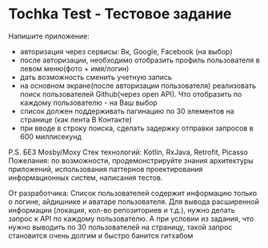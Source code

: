 # Tochka Test - Тестовое задание

Напишите приложение:
- авторизация через сервисы: Вк, Google, Facebook (на выбор)
- после авторизации, необходимо отобразить профиль пользователя в левом меню(фото + имя/логин)
- дать возможность сменить учетную запись
- на основном экране(после авторизации пользователя) реализовать поиск пользователей Github(через open API). Что отобразить по каждому пользователю - на Ваш выбор
- список должен поддерживать пагинацию по 30 элементов на странице (как лента В Контакте)
- при вводе в строку поиска, сделать задержку отправки запросов в 600 миллисекунд

P.S. БЕЗ Mosby/Moxy
Стек технологий: Kotlin, RxJava, Retrofit, Picasso
Пожелания: по возможности, продемонстрируйте знания архитектуры приложений, использования паттернов проектирования информационных систем, написания тестов.

От разработчика:
Список пользователей содержит информацию только о логине, айдишнике и аватаре пользователя.
Для вывода расширенной информации (локация, кол-во репозиториев и т.д.), нужно делать запрос к API по каждому пользователю.
А при условии из задания, что нужно выводить по 30 пользователей на страницу, такой запрос становится очень долгим и быстро банится гитхабом